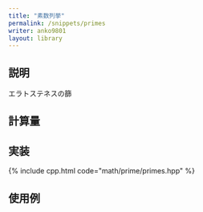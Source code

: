 ```yaml
---
title: "素数列挙"
permalink: /snippets/primes
writer: anko9801
layout: library
---
```


## 説明

エラトステネスの篩

## 計算量


## 実装

{% include cpp.html code="math/prime/primes.hpp" %}

## 使用例

